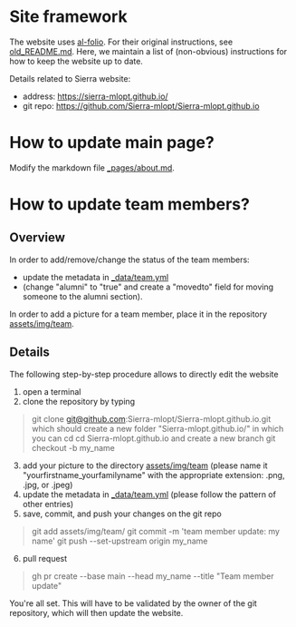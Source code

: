 # Site framework

The website uses [al-folio](https://alshedivat.github.io/al-folio/). For their original instructions, see [old_README.md](old_README.md). Here, we maintain a list of (non-obvious) instructions for how to keep the website up to date. 


Details related to Sierra website:
- address: https://sierra-mlopt.github.io/
- git repo: https://github.com/Sierra-mlopt/Sierra-mlopt.github.io

# How to update main page?

Modify the markdown file [_pages/about.md](_pages/about.md).


# How to update team members?

## Overview

In order to add/remove/change the status of the team members: 
- update the metadata in [_data/team.yml](_data/team.yml)
- (change "alumni" to "true" and create a "movedto" field for moving someone to the alumni section).

In order to add a picture for a team member, place it in the repository [assets/img/team](assets/img/team).

## Details

The following step-by-step procedure allows to directly edit the website
1) open a terminal
2) clone the repository by typing
> git clone git@github.com:Sierra-mlopt/Sierra-mlopt.github.io.git
which should create a new folder "Sierra-mlopt.github.io/" in which you can cd
> cd Sierra-mlopt.github.io
and create a new branch
> git checkout -b my_name
3) add your picture to the directory [assets/img/team](assets/img/team) (please name it "yourfirstname_yourfamilyname" with the appropriate extension: .png, .jpg, or .jpeg)
4) update the metadata in [_data/team.yml](_data/team.yml) (please follow the pattern of other entries)
5) save, commit, and push your changes on the git repo
> git add assets/img/team/
> git commit -m 'team member update: my name'
> git push --set-upstream origin my_name
6) pull request 
> gh pr create --base main --head my_name --title "Team member update"

You're all set. This will have to be validated by the owner of the git repository, which will then update the website.
